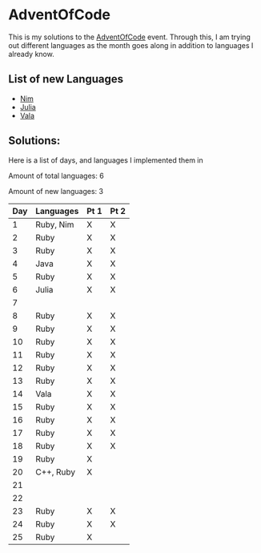 # AdventOfCode
This is my solutions to the [AdventOfCode](http://adventofcode.com/) event. Through this,
I am trying out different languages as the month goes along in addition to languages I already
know.

## List of new Languages
* [Nim](http://nim-lang.org/)
* [Julia](http://julialang.org/)
* [Vala](https://wiki.gnome.org/Projects/Vala/)

## Solutions:

Here is a list of days, and languages I implemented them in

Amount of total languages: 6

Amount of new languages: 3

| Day | Languages | Pt 1 | Pt 2 |
|-----|-----------|------|------|
| 1   | Ruby, Nim | X    | X    |
| 2   | Ruby      | X    | X    |
| 3   | Ruby      | X    | X    |
| 4   | Java      | X    | X    |
| 5   | Ruby      | X    | X    |
| 6   | Julia     | X    | X    |
| 7   |           |      |      |
| 8   | Ruby      | X    | X    |
| 9   | Ruby      | X    | X    |
| 10  | Ruby      | X    | X    |
| 11  | Ruby      | X    | X    |
| 12  | Ruby      | X    | X    |
| 13  | Ruby      | X    | X    |
| 14  | Vala      | X    | X    |
| 15  | Ruby      | X    | X    |
| 16  | Ruby      | X    | X    |
| 17  | Ruby      | X    | X    |
| 18  | Ruby      | X    | X    |
| 19  | Ruby      | X    |      |
| 20  | C++, Ruby | X    |      |
| 21  |           |      |      |
| 22  |           |      |      |
| 23  | Ruby      | X    | X    |
| 24  | Ruby      | X    | X    |
| 25  | Ruby      | X    |      |
